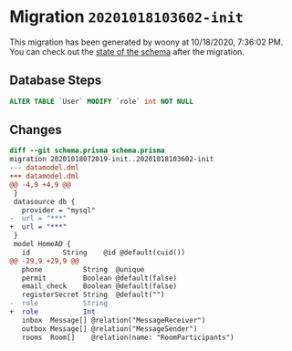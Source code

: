 # Migration `20201018103602-init`

This migration has been generated by woony at 10/18/2020, 7:36:02 PM.
You can check out the [state of the schema](./schema.prisma) after the migration.

## Database Steps

```sql
ALTER TABLE `User` MODIFY `role` int NOT NULL
```

## Changes

```diff
diff --git schema.prisma schema.prisma
migration 20201018072019-init..20201018103602-init
--- datamodel.dml
+++ datamodel.dml
@@ -4,9 +4,9 @@
 }
 datasource db {
   provider = "mysql"
-  url = "***"
+  url = "***"
 }
 model HomeAD {
   id        String    @id @default(cuid())
@@ -29,9 +29,9 @@
   phone          String  @unique
   permit         Boolean @default(false)
   email_check    Boolean @default(false)
   registerSecret String  @default("")
-  role           String
+  role           Int
   inbox  Message[] @relation("MessageReceiver")
   outbox Message[] @relation("MessageSender")
   rooms  Room[]    @relation(name: "RoomParticipants")
```



